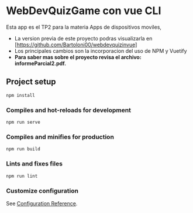 # WebDevQuizGame con vue CLI
Esta app es el TP2 para la materia Apps de dispositivos moviles,
- La version previa de este proyecto podras visualizarla en [https://github.com/Bartoloni00/webdevquizinvue]
- Los principales cambios son la incorporacion del uso de NPM y Vuetify
- **Para saber mas sobre el proyecto revisa el archivo: informeParcial2.pdf.**

## Project setup
```
npm install
```

### Compiles and hot-reloads for development
```
npm run serve
```

### Compiles and minifies for production
```
npm run build
```

### Lints and fixes files
```
npm run lint
```

### Customize configuration
See [Configuration Reference](https://cli.vuejs.org/config/).
